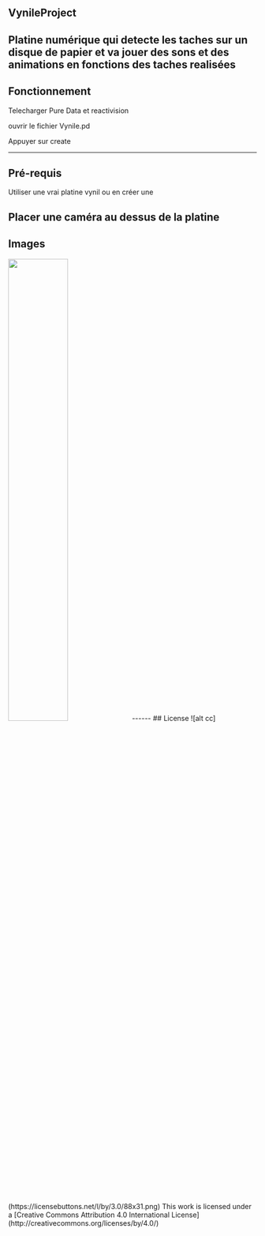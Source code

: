 ## VynileProject

Platine numérique qui detecte les taches sur un disque de papier et va jouer des sons et des animations en fonctions des taches realisées
-------
## Fonctionnement
Telecharger Pure Data et reactivision

ouvrir le fichier Vynile.pd

Appuyer sur create

------
## Pré-requis
Utiliser une vrai platine vynil ou en créer une

Placer une caméra au dessus de la platine
------
## Images
<img src="http://diane-delallee.fr/assets/images/ProjetVynil.png" width="49%">
------
## License
![alt cc](https://licensebuttons.net/l/by/3.0/88x31.png)
This work is licensed under a [Creative Commons Attribution 4.0 International License] (http://creativecommons.org/licenses/by/4.0/)

